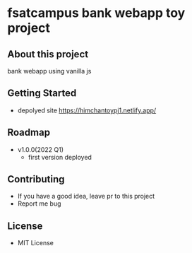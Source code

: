 # fsatcampus bank webapp toy project

## About this project

bank webapp using vanilla js

## Getting Started

- depolyed site
  https://himchantoypj1.netlify.app/

## Roadmap

- v1.0.0(2022 Q1)
  - first version deployed

## Contributing

- If you have a good idea, leave pr to this project
- Report me bug

## License

- MIT License
